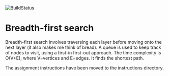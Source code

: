 ![BuildStatus](https://github.com/JoviaNierenberg/project2/actions/workflows/test.yml/badge.svg?event=push)


# Breadth-first search

Breadth-first search involves traversing each layer before moving onto the next layer (it also makes me think of bread). A queue is used to keep track of nodes to visit, using a first-in first-out approach. The time complexity is O(V+E), where V=vertices and E=edges. It finds the shortest path. 

The assignment instructions have been moved to the instructions directory. 